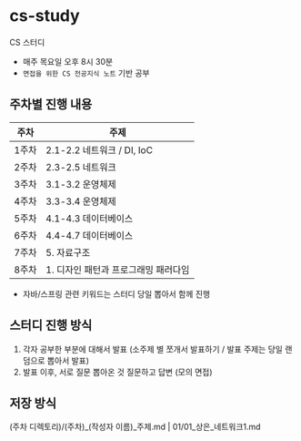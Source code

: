 # cs-study
CS 스터디

- 매주 목요일 오후 8시 30분
- `면접을 위한 CS 전공지식 노트` 기반 공부

## 주차별 진행 내용

| 주차  | 주제 |
| --- | --- |
| 1주차 | 2.1-2.2 네트워크 / DI, IoC |
| 2주차 | 2.3-2.5 네트워크 |
| 3주차 | 3.1-3.2 운영체제 |
| 4주차 | 3.3-3.4 운영체제 |
| 5주차 | 4.1-4.3 데이터베이스 |
| 6주차 | 4.4-4.7 데이터베이스 |
| 7주차 | 5. 자료구조 |
| 8주차 | 1. 디자인 패턴과 프로그래밍 패러다임 |

+ 자바/스프링 관련 키워드는 스터디 당일 뽑아서 함께 진행

## 스터디 진행 방식
1. 각자 공부한 부분에 대해서 발표 (소주제 별 쪼개서 발표하기 / 발표 주제는 당일 랜덤으로 뽑아서 발표)
2. 발표 이후, 서로 질문 뽑아온 것 질문하고 답변 (모의 면접)

## 저장 방식
(주차 디렉토리)/(주차)_(작성자 이름)_주제.md
| 01/01_상은_네트워크1.md
